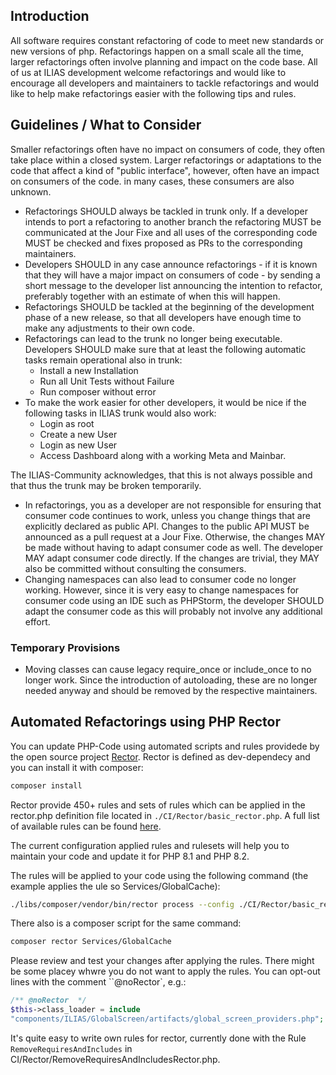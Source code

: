 ## Introduction
All software requires constant refactoring of code to meet new standards or 
new versions of php. Refactorings happen on a small scale all the time, 
larger refactorings often involve planning and impact on the code base. All 
of us at ILIAS development welcome refactorings and would like to encourage 
all developers and maintainers to tackle refactorings and would like to help 
make refactorings easier with the following tips and rules.

## Guidelines / What to Consider
Smaller refactorings often have no impact on consumers of code, they often 
take place within a closed system. Larger refactorings or adaptations to the 
code that affect a kind of "public interface", however, often have an impact 
on consumers of the code. in many cases, these consumers are also 
unknown.
- Refactorings SHOULD always be tackled in trunk only. If a developer 
  intends to port a refactoring to another branch the refactoring MUST be 
  communicated at the Jour Fixe and all uses of the corresponding code MUST 
  be checked and fixes proposed as PRs to the corresponding maintainers.
- Developers SHOULD in any case announce refactorings - if it is known that 
  they will have a major impact on consumers of code - by sending a short 
  message to the developer list announcing the intention to refactor, 
  preferably together with an estimate of when this will happen.
- Refactorings SHOULD be tackled at the beginning of the development phase 
  of a new release, so that all developers have enough time to make any 
  adjustments to their own code.
- Refactorings can lead to the trunk no longer being executable. Developers 
  SHOULD make sure that at least the following automatic tasks remain 
  operational also in trunk:
  - Install a new Installation
  - Run all Unit Tests without Failure
  - Run composer without error 
- To make the work easier for other developers, it would be nice if the 
  following tasks in ILIAS trunk would also work:
  - Login as root
  - Create a new User
  - Login as new User
  - Access Dashboard along with a working Meta and Mainbar.

The ILIAS-Community acknowledges, that this is not always possible and that 
thus the trunk may be broken temporarily.

- In refactorings, you as a developer are not responsible for ensuring that 
  consumer code continues to work, unless you change things that are 
  explicitly declared as public API. Changes to the public API MUST be 
  announced as a pull request at a Jour Fixe. Otherwise, the changes MAY be 
  made without having to adapt consumer code as well. The developer MAY 
  adapt consumer code directly. If the changes are trivial, they MAY also 
  be committed without consulting the consumers.
- Changing namespaces can also lead to consumer code no longer working. 
  However, since it is very easy to change namespaces for consumer code 
  using an IDE such as PHPStorm, the developer SHOULD adapt the consumer 
  code as this will probably not involve any additional effort.

### Temporary Provisions
- Moving classes can cause legacy require_once or include_once to no longer 
  work. Since the introduction of autoloading, these are no longer needed 
  anyway and should be removed by the respective maintainers.

## Automated Refactorings using PHP Rector
You can update PHP-Code using automated scripts and rules providede by 
the open source project [Rector](https://github.com/rectorphp/rector). 
Rector is defined as dev-dependecy and you can install it with composer:

```bash
composer install
```
Rector provide 450+ rules and sets of rules which can be applied in the 
rector.php definition file located in `./CI/Rector/basic_rector.php`. A full list 
of available rules can be found [here](https://github.com/rectorphp/rector/blob/main/docs/rector_rules_overview.md).

The current configuration applied rules and rulesets will help you to 
maintain your code and update it for PHP 8.1 and PHP 8.2.

The rules will be applied to your code using the following command (the 
example applies the ule so Services/GlobalCache): 

```bash
./libs/composer/vendor/bin/rector process --config ./CI/Rector/basic_rector.php --no-diffs Services/GlobalCache
```
There also is a composer script for the same command:

```bash
composer rector Services/GlobalCache
```
Please review and test your changes after applying the rules. There might be 
some placey whwre you do not want to apply the rules. You can opt-out lines 
with the comment ``@noRector`, e.g.:

```php
/** @noRector  */
$this->class_loader = include 
"components/ILIAS/GlobalScreen/artifacts/global_screen_providers.php";
```

It's quite easy to write own rules for rector, currently done with the Rule 
`RemoveRequiresAndIncludes` in CI/Rector/RemoveRequiresAndIncludesRector.php. 

